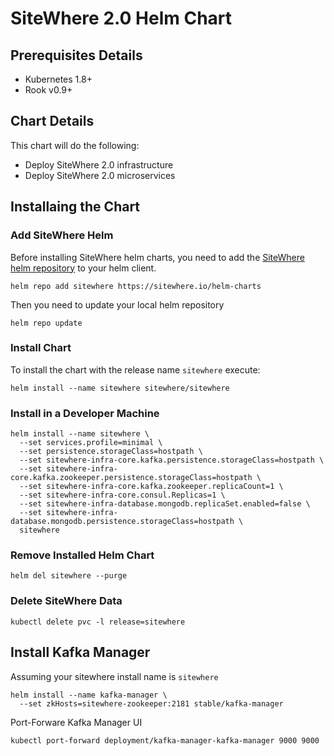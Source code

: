 # SiteWhere 2.0 Helm Chart

## Prerequisites Details

* Kubernetes 1.8+
* Rook v0.9+

## Chart Details

This chart will do the following:

* Deploy SiteWhere 2.0 infrastructure
* Deploy SiteWhere 2.0 microservices

## Installaing the Chart

### Add SiteWhere Helm

Before installing SiteWhere helm charts, you need to add the [SiteWhere helm repository](https://sitewhere.io/helm-charts) to your helm client.

```console
helm repo add sitewhere https://sitewhere.io/helm-charts
```

Then you need to update your local helm repository

```console
helm repo update
```

### Install Chart

To install the chart with the release name `sitewhere` execute:

```console
helm install --name sitewhere sitewhere/sitewhere
```

### Install in a Developer Machine

```console
helm install --name sitewhere \
  --set services.profile=minimal \
  --set persistence.storageClass=hostpath \
  --set sitewhere-infra-core.kafka.persistence.storageClass=hostpath \
  --set sitewhere-infra-core.kafka.zookeeper.persistence.storageClass=hostpath \
  --set sitewhere-infra-core.kafka.zookeeper.replicaCount=1 \
  --set sitewhere-infra-core.consul.Replicas=1 \
  --set sitewhere-infra-database.mongodb.replicaSet.enabled=false \
  --set sitewhere-infra-database.mongodb.persistence.storageClass=hostpath \
  sitewhere
```

### Remove Installed Helm Chart

```console
helm del sitewhere --purge
```

### Delete SiteWhere Data

```console
kubectl delete pvc -l release=sitewhere
```

## Install Kafka Manager

Assuming your sitewhere install name is `sitewhere`

```console
helm install --name kafka-manager \
  --set zkHosts=sitewhere-zookeeper:2181 stable/kafka-manager
```

Port-Forware Kafka Manager UI

```console
kubectl port-forward deployment/kafka-manager-kafka-manager 9000 9000
```